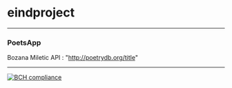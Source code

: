 # eindproject
----------
### PoetsApp
Bozana Miletic
API :  "http://poetrydb.org/title"

---------


[![BCH compliance](https://bettercodehub.com/edge/badge/bozanam/eindproject?branch=master)](https://bettercodehub.com/)

